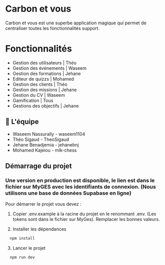 
# Carbon et vous

Carbon et vous est une superbe application magique qui permet de centraliser toutes les fonctionnalités support.
# Fonctionnalités

- Gestion des utilisateurs | Théo
- Gestion des événements | Waseem
- Gestion des formations | Jehane 
- Editeur de quizzs | Mohamed 
- Gestion des clients | Théo 
- Gestion des missions | Jehane
- Gestion du CV | Waseem
- Gamification | Tous
- Gestions des objectifs | Jehane
## 🚀 L'équipe

- Waseem Nassurally - waseem1104
- Théo Sigaud - TheoSigaud
- Jehane Benadjemia - jehanebnj
- Mohamed Kajeiou - mlk-chess

## Démarrage du projet

### Une version en production est disponible, le lien est dans le fichier sur MyGES avec les identifiants de connexion. (Nous utilisons une base de données Supabase en ligne)

Pour démarrer le projet vous devez :

1) Copier .env.example à la racine du projet en le renommant .env. (Les tokens sont dans le fichier sur MyGes). Remplacer les bonnes valeurs.

2) Installer les dépendances

```bash
  npm install
```

3) Lancer le projet

```bash
  npm run dev
```

